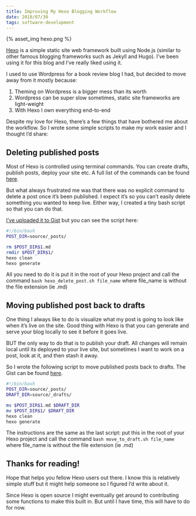 ```yaml
---
title: Improving My Hexo Blogging Workflow
date: 2018/07/30
tags: software-development
---
```


{% asset_img hexo.png %}

[Hexo](https://hexo.io/) is a simple static site web framework built using Node.js (similar to other famous blogging frameworks such as Jekyll and Hugo). I’ve been using it for this blog and I’ve really liked using it.

I used to use Wordpress for a book review blog I had, but decided to move away from it mostly because:

1. Theming on Wordpress is a bigger mess than its worth
1. Wordpress can be super slow sometimes, static site frameworks are light-weight
1. With Hexo I own everything end-to-end

Despite my love for Hexo, there’s a few things that have bothered me about the workflow. So I wrote some simple scripts to make my work easier and I thought I’d share:

## Deleting published posts

Most of Hexo is controlled using terminal commands. You can create drafts, publish posts, deploy your site etc. A full list of the commands can be found [here](https://hexo.io/docs/commands).

But what always frustrated me was that there was no explicit command to delete a post once it’s been published. I expect it’s so you can’t easily delete something you wanted to keep live. Either way, I created a tiny bash script so that you can do that.

[I’ve uploaded it to Gist](https://gist.github.com/jtloong/60d4449eb45e0c7104264f082cf75058) but you can see the script here:

``` bash
#!/bin/bash
POST_DIR=source/_posts/

rm $POST_DIR$1.md
rmdir $POST_DIR$1/
hexo clean
hexo generate
```
All you need to do it is put it in the root of your Hexo project and call the command `bash hexo_delete_post.sh file_name` where file_name is without the file extension (ie .md)

## Moving published post back to drafts

One thing I always like to do is visualize what my post is going to look like when it’s live on the site. Good thing with Hexo is that you can generate and serve your blog locally to see it before it goes live.

BUT the only way to do that is to publish your draft. All changes will remain local until its deployed to your live site, but sometimes I want to work on a post, look at it, and then stash it away.

So I wrote the following script to move published posts back to drafts. The Gist can be found [here](https://gist.github.com/jtloong/fe74c26f0efc5be7d407ef78d34c7609).

``` bash
#!/bin/bash
POST_DIR=source/_posts/
DRAFT_DIR=source/_drafts/

mv $POST_DIR$1.md $DRAFT_DIR
mv $POST_DIR$1/ $DRAFT_DIR
hexo clean
hexo generate
```
The instructions are the same as the last script: put this in the root of your Hexo project and call the command `bash move_to_draft.sh file_name` where file_name is without the file extension (ie .md)

## Thanks for reading!

Hope that helps you fellow Hexo users out there. I know this is relatively simple stuff but it might help someone so I figured I’d write about it.

Since Hexo is open source I might eventually get around to contributing some functions to make this built in. But until I have time, this will have to do for now.
